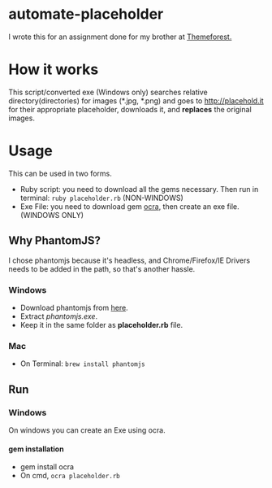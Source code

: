 # automate-placeholder
I wrote this for an assignment done for my brother at [Themeforest.](https://themeforest.net/user/thecreo)

# How it works
This script/converted exe (Windows only) searches relative directory(directories) for images (\*.jpg, \*.png) and goes to http://placehold.it for their appropriate placeholder, downloads it, and **replaces** the original images.

# Usage
This can be used in two forms.
- Ruby script: you need to download all the gems necessary. Then run in terminal: `ruby placeholder.rb` (NON-WINDOWS)
- Exe File: you need to download gem [ocra](https://github.com/larsch/ocra), then create an exe file. (WINDOWS ONLY)

## Why PhantomJS?
I chose phantomjs because it's headless, and Chrome/Firefox/IE Drivers needs to be added in the path, so that's another hassle.

### Windows
- Download phantomjs from [here](http://phantomjs.org/).
- Extract *phantomjs.exe*.  
- Keep it in the same folder as **placeholder.rb** file.   

### Mac
- On Terminal: `brew install phantomjs`  

## Run

### Windows
On windows you can create an Exe using ocra.

#### gem installation
- gem install ocra
- On cmd, `ocra placeholder.rb`  
